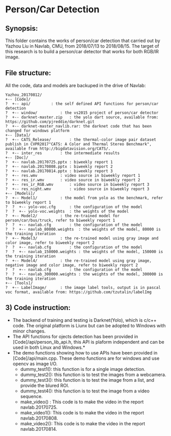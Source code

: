 # Person/Car Detection

## Synopsis:
This folder contains the works of person/car detection that carried out by Yazhou Liu in Navlab, CMU, from 2018/07/13 to 2018/08/15. The target of this research is to build a person/car detector that works for both RGB/IR image.  

 
## File structure: 
All the code, data and models are backuped in the drive of Navlab:
```
Yazhou_20170812/  
+-- [Code]/
?  +-- api/			: the self defined API functions for person/car detection  
?  +-- window/			: the vs2015 project of person/car detector  
?  +-- darknet-master.zip	: the yolo dart source, available from: https://github.com/pjreddie/darknet.git  
?  +-- darknet-master_navlib.rar: the darknet code that has been changed for windows platform  
+-- [Data]/  
?  +-- CATS_Release/		: the thermal-color image pair dataset publish in CVPR2017"CATS: A Color and Thermal Stereo Benchmark", available from http://bigdatavision.org/CATS/.
?  +-- inter_res		: the intermediate results  
+-- [Doc]/  
?  +-- navlab.20170725.pptx	: biweekly report 1  
?  +-- navlab.20170808.pptx	: biweekly report 2  
?  +-- navlab.20170814.pptx	: biweekly report 3  
?  +-- res.wmv			: video source in biweekly report 1  
?  +-- res_ir.wmv		: video source in biweekly report 2  
?  +-- res_ir_RGB.wmv		: video source in biweekly report 3  
?  +-- res_night.wmv		: video source in biweekly report 3  
+-- [Models]/  
?  +-- Model1/			: the model from yolo as the benchmark, refer to biweekly report 1  
?  ?  +-- yolo-voc.cfg		: the configuration of the model  
?  ?  +-- yolo-voc.weights	: the weights of the model  
?  +-- Model2/			: the re-trained model for person/car/bus/truck, refer to biweekly report 1  
?  ?  +-- navlab.cfg		: the configuration of the model  
?  ?  +-- navlab_80000.weights	: the weights of the model, 80000 is the training iteration  
?  +-- Model3/			: the re-trained model using gray image and color image, refer to biweekly report 2  
?  ?  +-- navlab.cfg		: the configuration of the model  
?  ?  +-- navlab_150000.weights	: the weights of the model, 150000 is the training iteration  
?  +-- Model4/			: the re-trained model using gray image, negative image and color image, refer to biweekly report 2  
?  ?  +-- navlab.cfg		: the configuration of the model  
?  ?  +-- navlab_300000.weights	: the weights of the model, 300000 is the training iteration  
+-- [Tools]/  
?  +-- LabelImage/		: the image label tools, output is in pascal voc format, available from: https://github.com/tzutalin/labelImg  
```


## 3) Code instruction:

* The backend of training and testing is Darknet(Yolo), which is c/c++ code. The original platform is Liunx but can be adopted to Windows with minor changes.
* The API functions for ojects detection has been provided in [Code]/api/person_lib_api.h, this API is plaform independent and can be used in both Linux and Windows.*
* The demo functions showing how to use APIs have been provided in [Code]/api/main.cpp. These demo functions are for windows and use opencv as image I/O.
	* dummy_test1(): this function is for a single image detection.
	* dummy_test2(): this function is to test the images from a webcamera.
	* dummy_test3(): this function is to test the image from a list, and provide the blured ROI.
	* dummy_test4(): this function is to test the image from a video sequence.
	* make_video() : This code is to make the video in the report navlab.20170725.
	* make_video1(): This code is to make the video in the report navlab.20170808.
	* make_video2(): This code is to make the video in the report navlab.20170814.
